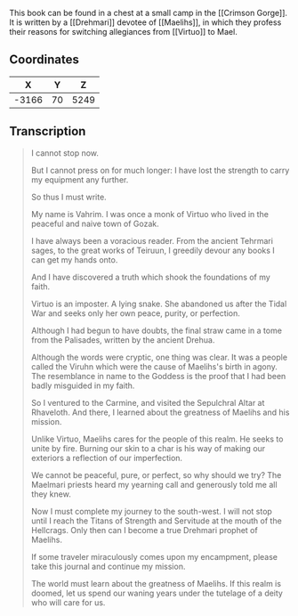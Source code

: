  

This book can be found in a chest at a small camp in the [[Crimson Gorge]]. It is written by a [[Drehmari]] devotee of [[Maelihs]], in which they profess their reasons for switching allegiances from [[Virtuo]] to Mael.

## Coordinates
| **X** | **Y** | **Z** |
| :---: | :---: | :---: |
| -3166 |  70   | 5249  |

## Transcription
> I cannot stop now.
>
> But I cannot press on for much longer: I have lost the strength to carry my equipment any further.
>
> So thus I must write.
>
> My name is Vahrim. I was once a monk of Virtuo who lived in the peaceful and naive town of Gozak.
>
> I have always been a voracious reader. From the ancient Tehrmari sages, to the great works of Teiruun, I greedily devour any books I can get my hands onto.
>
> And I have discovered a truth which shook the foundations of my faith.
>
> Virtuo is an imposter. A lying snake. She abandoned us after the Tidal War and seeks only her own peace, purity, or perfection.
>
> Although I had begun to have doubts, the final straw came in a tome from the Palisades, written by the ancient Drehua.
>
> Although the words were cryptic, one thing was clear. It was a people called the Viruhn which were the cause of Maelihs's birth in agony. The resemblance in name to the Goddess is the proof that I had been badly misguided in my faith.
>
> So I ventured to the Carmine, and visited the Sepulchral Altar at Rhaveloth. And there, I learned about the greatness of Maelihs and his mission.
>
> Unlike Virtuo, Maelihs cares for the people of this realm. He seeks to unite by fire. Burning our skin to a char is his way of making our exteriors a reflection of our imperfection.
>
> We cannot be peaceful, pure, or perfect, so why should we try? The Maelmari priests heard my yearning call and generously told me all they knew.
>
> Now I must complete my journey to the south-west. I will not stop until I reach the Titans of Strength and Servitude at the mouth of the Hellcrags. Only then can I become a true Drehmari prophet of Maelihs.
>
> If some traveler miraculously comes upon my encampment, please take this journal and continue my mission.
>
> The world must learn about the greatness of Maelihs. If this realm is doomed, let us spend our waning years under the tutelage of a deity who will care for us.

